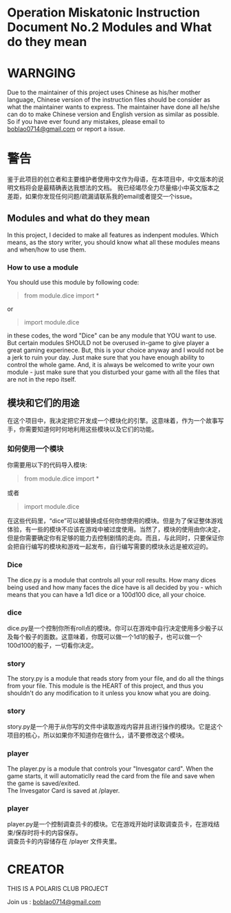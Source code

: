 # Operation Miskatonic Instruction Document No.2 Modules and What do they mean

# WARNGING
Due to the maintainer of this project uses Chinese as his/her mother language, Chinese version of the instruction files should be consider as what the maintainer wants to express.
The maintainer have done all he/she can do to make Chinese version and English version as similar as possible. So if you have ever found any mistakes, please email to boblao0714@gmail.com or report a issue.  

# 警告
鉴于此项目的创立者和主要维护者使用中文作为母语，在本项目中，中文版本的说明文档将会是最精确表达我想法的文档。
我已经竭尽全力尽量缩小中英文版本之差距，如果你发现任何问题/疏漏请联系我的email或者提交一个issue。

## Modules and what do they mean
In this project, I decided to make all features as indenpent modules. Which means, as the story writer, you should know what all these modules means and when/how to use them.

### How to use a module
You should use this module by following code:

> from module.dice import *  

or

>import module.dice

in these codes, the word "Dice" can be any module that YOU want to use. But certain modules SHOULD not be overused in-game to give player a great gaming experinece. But, this is your choice anyway and I would not be a jerk to ruin your day. Just make sure that you have enough ability to control the whole game. And, it is always be welcomed to write your own module - just make sure that you disturbed your game with all the files that are not in the repo itself.

## 模块和它们的用途

在这个项目中，我决定把它开发成一个模块化的引擎。这意味着，作为一个故事写手，你需要知道何时何地利用这些模块以及它们的功能。

### 如何使用一个模块

你需要用以下的代码导入模块:

> from module.dice import *

或者

>import module.dice

在这些代码里，“dice”可以被替换成任何你想使用的模块。但是为了保证整体游戏体验，有一些的模块不应该在游戏中被过度使用。当然了，模块的使用由你决定，但是你需要确定你有足够的能力去控制剧情的走向。而且，与此同时，只要保证你会把自行编写的模块和游戏一起发布，自行编写需要的模块永远是被欢迎的。

### Dice

The dice.py is a module that controls all your roll results. How many dices being used and how many faces the dice have is all decided by you - which means that you can have a 1d1 dice or a 100d100 dice, all your choice.

### dice

dice.py是一个控制你所有roll点的模块。你可以在游戏中自行决定使用多少骰子以及每个骰子的面数。这意味着，你既可以做一个1d1的骰子，也可以做一个100d100的骰子，一切看你决定。

### story

The story.py is a module that reads story from your file, and do all the things from your file. This module is the HEART of this project, and thus you shouldn't do any modification to it unless you know what you are doing. 

###  story

story.py是一个用于从你写的文件中读取游戏内容并且进行操作的模块。它是这个项目的核心，所以如果你不知道你在做什么，请不要修改这个模块。

### player

The player.py is a module that controls your "Invesgator card". When the game starts, it will automaticlly read the card from the file and save when the game is saved/exited.  
The Invesgator Card is saved at /player.

### player

player.py是一个控制调查员卡的模块。它在游戏开始时读取调查员卡，在游戏结束/保存时将卡的内容保存。  
调查员卡的内容储存在 /player 文件夹里。

# CREATOR
THIS IS A POLARIS CLUB PROJECT  

Join us : boblao0714@gmail.com 